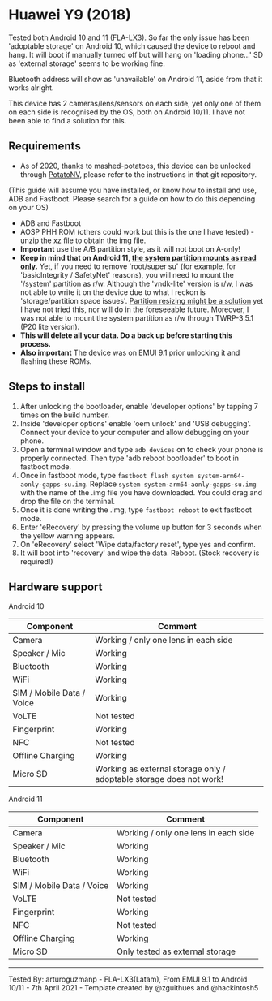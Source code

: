 # Huawei Y9 (2018)

Tested both Android 10 and 11 (FLA-LX3). So far the only issue has been 'adoptable storage' on Android 10, which caused the device to reboot and hang. It will boot if manually turned off but will hang on 'loading phone...'
SD as 'external storage' seems to be working fine.

Bluetooth address will show as 'unavailable' on Android 11, aside from that it works alright.

This device has 2 cameras/lens/sensors on each side, yet only one of them on each side is recognised by the OS, both on Android 10/11. I have not been able to find a solution for this.

## Requirements

* As of 2020, thanks to mashed-potatoes, this device can be unlocked through [PotatoNV](https://github.com/mashed-potatoes/PotatoNV/wiki/How-to-use-PotatoNV), please refer to the instructions in that git repository.

(This guide will assume you have installed, or know how to install and use, ADB and Fastboot. Please search for a guide on how to do this depending on your OS)

- ADB and Fastboot
- AOSP PHH ROM (others could work but this is the one I have tested) - unzip the xz file to obtain the img file.
- **Important** use the A/B partition style, as it will not boot on A-only!
- **Keep in mind that on Android 11, [the system partition mounts as read only](https://github.com/phhusson/treble_experimentations/issues/1613#issuecomment-741897195).** Yet, if you need to remove 'root/super su' (for example, for 'basicIntegrity / SafetyNet' reasons), you will need to mount the '/system' partition as r/w. Although the 'vndk-lite' version is r/w, I was not able to write it on the device due to what I reckon is 'storage/partition space issues'. [Partition resizing might be a solution](https://github.com/phhusson/treble_experimentations/issues/1732) yet I have not tried this, nor will do in the foreseeable future. Moreover, I was not able to mount the system partition as r/w through TWRP-3.5.1 (P20 lite version).
- **This will delete all your data. Do a back up before starting this process.**
- **Also important** The device was on EMUI 9.1 prior unlocking it and flashing these ROMs.

## Steps to install

1. After unlocking the bootloader, enable 'developer options' by tapping 7 times on the build number.
2. Inside 'developer options' enable 'oem unlock' and 'USB debugging'. Connect your device to your computer and allow debugging on your phone.
3. Open a terminal window and type `adb devices` on to check your phone is properly connected. Then type 'adb reboot bootloader' to boot in fastboot mode.
4. Once in fastboot mode, type `fastboot flash system system-arm64-aonly-gapps-su.img`. Replace `system system-arm64-aonly-gapps-su.img` with the name of the .img file you have downloaded. You could drag and drop the file on the terminal.
5. Once it is done writing the .img, type `fastboot reboot` to exit fastboot mode.
6. Enter 'eRecovery' by pressing the volume up button for 3 seconds when the yellow warning appears.
7. On 'eRecovery' select 'Wipe data/factory reset', type yes and confirm.
8. It will boot into 'recovery' and wipe the data. Reboot. (Stock recovery is required!)


## Hardware support

Android 10

| Component                 |      Comment                                              |
|---------------------------|-----------------------------------------------------------|
| Camera                    | Working / only one lens in each side                                                   |
| Speaker / Mic             | Working                                                   |
| Bluetooth                 | Working                                                   |
| WiFi                      | Working                                                   |
| SIM / Mobile Data / Voice | Working                                                   |
| VoLTE                     | Not tested                                                |
| Fingerprint               | Working                                                   |
| NFC                       | Not tested                                                |
| Offline Charging          | Working                                                   |
| Micro SD         | Working as external storage only / adoptable storage does not work!|

Android 11

| Component                 |      Comment                                              |
|---------------------------|-----------------------------------------------------------|
| Camera                    | Working / only one lens in each side                                                  |
| Speaker / Mic             | Working                                                   |
| Bluetooth                 | Working                                                   |
| WiFi                      | Working                                                   |
| SIM / Mobile Data / Voice | Working                                                   |
| VoLTE                     | Not tested                                                |
| Fingerprint               | Working                                                   |
| NFC                       | Not tested                                                |
| Offline Charging          | Working                                                   |
| Micro SD         | Only tested as external storage |

---

Tested By: arturoguzmanp - FLA-LX3(Latam), From EMUI 9.1 to Android 10/11 - 7th April 2021 - Template created by @zguithues and @hackintosh5